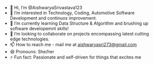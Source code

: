 - 👋 Hi, I’m @AishwaryaSrivastava123
- 👀 I’m interested in Technology, Coding, Automotive Software Development and continuos improvement.
- 🌱 I’m currently learning Data Structure & Algorithm and brushing up software developemnt skills!
- 💞️ I’m looking to collaborate on projects encompassing latest cutting edge technologies.
- 📫 How to reach me - mail me at aishwaryasri273@gmail.com
- 😄 Pronouns: She/her
- ⚡ Fun fact: Passionate and self-driven for things that excites me

<!---
AishwaryaSrivastava123/AishwaryaSrivastava123 is a ✨ special ✨ repository because its `README.md` (this file) appears on your GitHub profile.
You can click the Preview link to take a look at your changes.
--->
